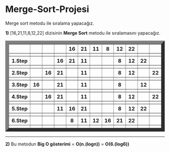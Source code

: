 # Merge-Sort-Projesi
Merge sort metodu ile sıralama yapacağız.

**1)** [16,21,11,8,12,22] dizisinin **Merge Sort** metodu ile sıralamasını yapacağız.

<table border =11,>
    <thead>
        <tr>
        <th></th>
             <th></th>
             <th></th>
             <th></th>
             <th>16</th>
             <th>21</th>
             <th>11</th>
             <th>8</th>
             <th>12</th>
             <th>22</th>
             <th></th>
             <th></th>
             <th></th>
        </tr>
        <tr>
             <th></th>
             <th></th>
             <th></th>
             <th></th>
             <th></th>
             <th></th>
             <th></th>
             <th></th>
             <th></th>
             <th></th>
             <th></th>
             <th></th>
        </tr>
        <tr>
        <th>1.Step</th>
             <th></th>
             <th></th>
             <th>16</th>
             <th>21</th>
             <th>11</th>
             <th></th>
             <th></th>
             <th>8</th>
             <th>12</th>
             <th>22</th>
             <th></th>
             <th></th>
        </tr>
        <tr>
             <th></th>
             <th></th>
             <th></th>
             <th></th>
             <th></th>
             <th></th>
             <th></th>
             <th></th>
             <th></th>
             <th></th>
             <th></th>
             <th></th>
        </tr>
        <tr>
        <th>2.Step</th>
             <th></th>
             <th>16</th>
             <th>21</th>
             <th></th>
             <th>11</th>
             <th></th>
             <th></th>
             <th>8</th>
             <th>12</th>
             <th></th>
             <th>22</th>
             <th></th>
        </tr>
        <tr>
             <th></th>
             <th></th>
             <th></th>
             <th></th>
             <th></th>
             <th></th>
             <th></th>
             <th></th>
             <th></th>
             <th></th>
             <th></th>
             <th></th>
        </tr>
        <tr>
        <th>3.Step</th>
             <th>16</th>
             <th></th>
             <th>21</th>
             <th></th>
             <th>11</th>
             <th></th>
             <th></th>
             <th>8</th>
             <th></th>
             <th>12</th>
             <th></th>
             <th>22</th>
        </tr>
        <tr>
             <th></th>
             <th></th>
             <th></th>
             <th></th>
             <th></th>
             <th></th>
             <th></th>
             <th></th>
             <th></th>
             <th></th>
             <th></th>
             <th></th>
        </tr>
        <tr>
        <th>4.Step</th>
             <th></th>
             <th>16</th>
             <th>21</th>
             <th></th>
             <th>11</th>
             <th></th>
             <th></th>
             <th>8</th>
             <th>12</th>
             <th></th>
             <th>22</th>
             <th></th>
        </tr>
        <tr>
             <th></th>
             <th></th>
             <th></th>
             <th></th>
             <th></th>
             <th></th>
             <th></th>
             <th></th>
             <th></th>
             <th></th>
             <th></th>
             <th></th>
        </tr>
        <tr>
        <th>5.Step</th>
             <th></th>
             <th></th>
             <th>11</th>
             <th>16</th>
             <th>21</th>
             <th></th>
             <th></th>
             <th>8</th>
             <th>12</th>
             <th>22</th>
             <th></th>
             <th></th>
        </tr>
        <tr>
             <th></th>
             <th></th>
             <th></th>
             <th></th>
             <th></th>
             <th></th>
             <th></th>
             <th></th>
             <th></th>
             <th></th>
             <th></th>
             <th></th>
        </tr>
        <tr>
        <th>6.Step</th>
             <th></th>
             <th></th>
             <th></th>
             <th>8</th>
             <th>11</th>
             <th>12</th>
             <th>16</th>
             <th>21</th>
             <th>22</th>
             <th></th>
             <th></th>
             <th></th>
        </tr>
        <tr>
             <th></th>
             <th></th>
             <th></th>
             <th></th>
             <th></th>
             <th></th>
             <th></th>
             <th></th>
             <th></th>
             <th></th>
             <th></th>
             <th></th>
        </tr>
    </thead>
</table>

---
**2)** Bu metodun **Big O gösterimi** = **O(n.(logn))** = **O(6.(log6))**
